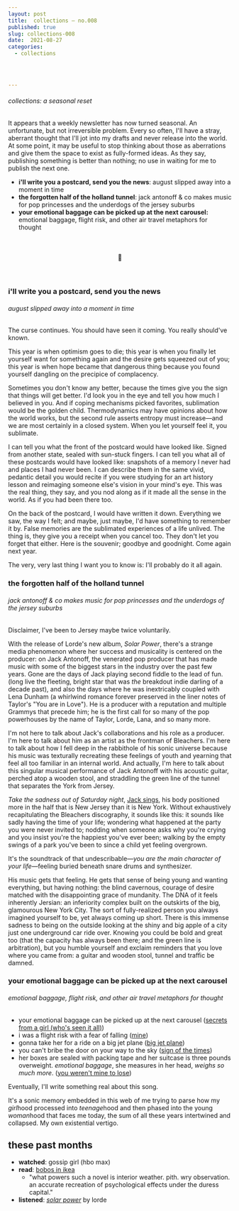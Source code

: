```yaml
---
layout: post
title:  collections — no.008
published: true
slug: collections-008
date:  2021-08-27
categories:
  - collections




---
```


###### collections: a seasonal reset

It appears that a weekly newsletter has now turned seasonal. An unfortunate, but not irreversible problem. Every so often, I'll have a stray, aberrant thought that I'll jot into my drafts and never release into the world. At some point, it may be useful to stop thinking about those as aberrations and give them the space to exist as fully-formed ideas. As they say, publishing something is better than nothing; no use in waiting for me to publish the next one.



- **i'll write you a postcard, send you the news**: august slipped away into a moment in time
- **the forgotten half of the holland tunnel**: jack antonoff & co makes music for pop princesses and the underdogs of the jersey suburbs
- **your emotional baggage can be picked up at the next carousel:** emotional baggage, flight risk, and other air travel metaphors for thought

<br />

<h4 style="text-align:center">💌</h4>

<!--more-->

<br/>

### i'll write you a postcard, send you the news

###### august slipped away into a moment in time

The curse continues. You should have seen it coming. You really should've known. 

This year is when optimism goes to die; this year is when you finally let yourself want for something again and the desire gets squeezed out of you; this year is when hope became that dangerous thing because you found yourself dangling on the precipice of complacency.

Sometimes you don't know any better, because the times give you the sign that things will get better. I'd look you in the eye and tell you how much I believed in you. And if coping mechanisms picked favorites, sublimation would be the golden child. Thermodynamics may have opinions about how the world works, but the second rule asserts entropy must increase—and we are most certainly in a closed system. When you let yourself feel it, you sublimate.

I can tell you what the front of the postcard would have looked like. Signed from another state, sealed with sun-stuck fingers. I can tell you what all of these postcards would have looked like: snapshots of a memory I never had and places I had never been. I can describe them in the same vivid, pedantic detail you would recite if you were studying for an art history lesson and reimaging someone else's vision in your mind's eye. This was the real thing, they say, and you nod along as if it made all the sense in the world. As if you had been there too.

On the back of the postcard, I would have written it down. Everything we saw, the way I felt; and maybe, just maybe, I'd have something to remember it by. False memories are the sublimated experiences of a life unlived. The thing is, they give you a receipt when you cancel too. They don't let you forget that either. Here is the souvenir; goodbye and goodnight. Come again next year.  

The very, very last thing I want you to know is: I'll probably do it all again.



### the forgotten half of the holland tunnel

######  jack antonoff & co makes music for pop princesses and the underdogs of the jersey suburbs

Disclaimer, I've been to Jersey maybe twice voluntarily. 

With the release of Lorde's new album, *Solar Power*, there's a strange media phenomenon where her success and musicality is centered on the producer: on Jack Antonoff, the venerated pop producer that has made music with some of the biggest stars in the industry over the past few years. Gone are the days of Jack playing second fiddle to the lead of fun. (long live the fleeting, bright star that was *the* breakdout indie darling of a decade past), and also the days where he was inextricably coupled with Lena Dunham (a whirlwind romance forever preserved in the liner notes of Taylor's "You are in Love"). He is a producer with a reputation and multiple Grammys that precede him; he is the first call for so many of the pop powerhouses by the name of Taylor, Lorde, Lana, and so many more. 

I'm not here to talk about Jack's collaborations and his role as a producer. I'm here to talk about him as an artist as the frontman of Bleachers. I'm here to talk about how I fell deep in the rabbithole of his sonic universe because his music was texturally recreating these feelings of youth and yearning that feel all too familiar in an internal world. And actually, I'm here to talk about this singular musical performance of Jack Antonoff with his acoustic guitar, perched atop a wooden stool, and straddling the green line of the tunnel that separates the York from Jersey. 

*Take the sadness out of Saturday night*, [Jack sings](https://www.youtube.com/watch?v=kZYMkr6-_0k), his body positioned more in the half that is New Jersey than it is New York. Without exhaustively recapitulating the Bleachers discography, it sounds like this: it sounds like sadly having the time of your life; wondering what happened at the party you were never invited to; nodding when someone asks why you're crying and you insist you're the happiest you've ever been; walking by the empty swings of a park you've been to since a child yet feeling overgrown.

It's the soundtrack of that undescribable—*you are the main character of your life*—feeling buried beneath snare drums and synthesizer. 

His music gets that feeling. He gets that sense of being young and wanting everything, but having nothing: the blind cavernous, courage of desire matched with the disappointing grace of mundanity. The DNA of it feels inherently Jersian: an inferiority complex built on the outskirts of the big, glamourous New York City. The sort of fully-realized person you always imagined yourself to be, yet always coming up short. There is this immense sadness to being on the outside looking at the shiny and big apple of a city just one underground car ride over. Knowing you could be bold and great too (that the capacity has always been there; and the green line is arbitration), but you humble yourself and exclaim reminders that you love where you came from: a guitar and wooden stool, tunnel and traffic be damned. 



### your emotional baggage can be picked up at the next carousel

###### emotional baggage, flight risk, and other air travel metaphors for thought

- your emotional baggage can be picked up at the next carousel ([secrets from a girl (who's seen it all)](https://open.spotify.com/track/7xgTVcQqY25wPns8HYxPXc?si=a676e31161dd4d67))
- i was a flight risk with a fear of falling ([mine](https://open.spotify.com/track/0dBW6ZsW8skfvoRfgeerBF?si=17b8065f3cd64a50))
- gonna take her for a ride on a big jet plane ([big jet plane](https://open.spotify.com/track/5Z1U0knfYnsfvZycgDeOiC?si=026187392ddd4251))
- you can't bribe the door on your way to the sky ([sign of the times](https://www.youtube.com/watch?v=qN4ooNx77u0))
- her boxes are sealed with packing tape and her suitcase is three pounds overweight. *emotional baggage*, she measures in her head, *weighs so much more*. ([you weren't mine to lose](https://reading.supply/@kelly/you-werent-mine-to-lose-wpEd03))

Eventually, I'll write something real about this song.

It's a sonic memory embedded in this web of me trying to parse how my *girl*hood processed into *teenage*hood and then phased into the young *woman*hood that faces me today, the sum of all these years intertwined and collapsed. My own existential vertigo.



## these past months

- **watched**: gossip girl (hbo max)
- **read**: [bobos in ikea](https://blgtylr.substack.com/p/bobos-in-ikea)
  - "what powers such a novel is interior weather. pith. wry observation. an accurate recreation of psychological effects under the duress capital."
- **listened**: *[solar power](https://open.spotify.com/playlist/37i9dQZF1DX1D2beE6xFE6?si=3dbc335c9601404a)* by lorde
